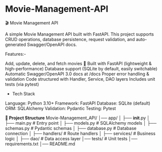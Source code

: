 # Movie-Management-API
🎬 Movie Management API

A simple Movie Management API built with FastAPI.
This project supports CRUD operations, database persistence, request validation, and auto-generated Swagger/OpenAPI docs.

Features:-

Add, update, delete, and fetch movies 🎥
Built with FastAPI (lightweight & high-performance)
Database support (SQLite by default, easily switchable)
Automatic Swagger/OpenAPI 3.0 docs at /docs
Proper error handling & validation
Code structured with Handler, Service, DAO layers
Includes unit tests (via pytest)

* Tech Stack

Language: Python 3.10+
Framework: FastAPI
Database: SQLite (default)
ORM: SQLAlchemy
Validation: Pydantic
Testing: Pytest

**📂 Project Structure**
Movie-Management_API/
│── app/
│   ├── __init__.py
│   ├── main.py          # Entry point
│   ├── models.py        # SQLAlchemy models
│   ├── schemas.py       # Pydantic schemas
│   ├── database.py      # Database connection
│   ├── handlers/        # Route handlers
│   ├── services/        # Business logic
│   ├── dao/             # Data access layer
│── tests/               # Unit tests
│── requirements.txt
│── README.md
